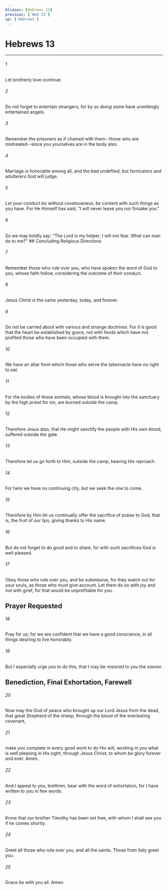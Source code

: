 ```yaml
---
Aliases: [Hebrews 13]
previous: ['Heb 12']
up: ['Hebrews']
---
```

# Hebrews 13

***


###### 1 
Let brotherly love continue. 

###### 2 
Do not forget to entertain strangers, for by so _doing_ some have unwittingly entertained angels. 

###### 3 
Remember the prisoners as if chained with them--those who are mistreated--since you yourselves are in the body also. 

###### 4 
Marriage _is_ honorable among all, and the bed undefiled; but fornicators and adulterers God will judge. 

###### 5 
_Let your_ conduct _be_ without covetousness; _be_ content with such things as you have. For He Himself has said, "I will never leave you nor forsake you." 

###### 6 
So we may boldly say: "The Lord _is_ my helper; I will not fear. What can man do to me?" ## Concluding Religious Directions 

###### 7 
Remember those who rule over you, who have spoken the word of God to you, whose faith follow, considering the outcome of _their_ conduct. 

###### 8 
Jesus Christ _is_ the same yesterday, today, and forever. 

###### 9 
Do not be carried about with various and strange doctrines. For _it is_ good that the heart be established by grace, not with foods which have not profited those who have been occupied with them. 

###### 10 
We have an altar from which those who serve the tabernacle have no right to eat. 

###### 11 
For the bodies of those animals, whose blood is brought into the sanctuary by the high priest for sin, are burned outside the camp. 

###### 12 
Therefore Jesus also, that He might sanctify the people with His own blood, suffered outside the gate. 

###### 13 
Therefore let us go forth to Him, outside the camp, bearing His reproach. 

###### 14 
For here we have no continuing city, but we seek the one to come. 

###### 15 
Therefore by Him let us continually offer the sacrifice of praise to God, that is, the fruit of _our_ lips, giving thanks to His name. 

###### 16 
But do not forget to do good and to share, for with such sacrifices God is well pleased. 

###### 17 
Obey those who rule over you, and be submissive, for they watch out for your souls, as those who must give account. Let them do so with joy and not with grief, for that would be unprofitable for you.

## Prayer Requested 

###### 18 
Pray for us; for we are confident that we have a good conscience, in all things desiring to live honorably. 

###### 19 
But I especially urge _you_ to do this, that I may be restored to you the sooner.

## Benediction, Final Exhortation, Farewell 

###### 20 
Now may the God of peace who brought up our Lord Jesus from the dead, that great Shepherd of the sheep, through the blood of the everlasting covenant, 

###### 21 
make you complete in every good work to do His will, working in you what is well pleasing in His sight, through Jesus Christ, to whom _be_ glory forever and ever. Amen. 

###### 22 
And I appeal to you, brethren, bear with the word of exhortation, for I have written to you in few words. 

###### 23 
Know that _our_ brother Timothy has been set free, with whom I shall see you if he comes shortly. 

###### 24 
Greet all those who rule over you, and all the saints. Those from Italy greet you. 

###### 25 
Grace _be_ with you all. Amen.
